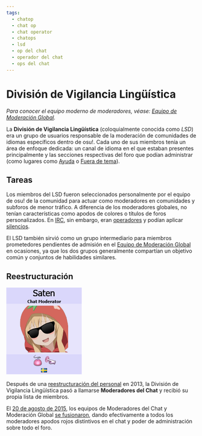```yaml
---
tags:
  - chatop
  - chat op
  - chat operator
  - chatops
  - lsd
  - op del chat
  - operador del chat
  - ops del chat
---
```


# División de Vigilancia Lingüística

*Para conocer el equipo moderno de moderadores, véase: [Equipo de Moderación Global](/wiki/People/Global_Moderation_Team).*

La **División de Vigilancia Lingüística** (coloquialmente conocida como *LSD*) era un grupo de usuarios responsable de la moderación de comunidades de idiomas específicos dentro de osu!. Cada uno de sus miembros tenía un área de enfoque dedicada: un canal de idioma en el que estaban presentes principalmente y las secciones respectivas del foro que podían administrar (como lugares como [Ayuda](https://osu.ppy.sh/community/forums/5) o [Fuera de tema](https://osu.ppy.sh/community/forums/52)).

## Tareas

Los miembros del LSD fueron seleccionados personalmente por el equipo de osu! de la comunidad para actuar como moderadores en comunidades y subforos de menor tráfico. A diferencia de los moderadores globales, no tenían características como apodos de colores o títulos de foros personalizados. En [IRC](/wiki/Community/Internet_Relay_Chat), sin embargo, eran [operadores](/wiki/Community/Internet_Relay_Chat#¿por-qué-algunos-nombres-de-usuario-tienen-prefijos-con-diferentes-signos?) y podían aplicar [silencios](/wiki/Silence).

El LSD también sirvió como un grupo intermediario para miembros prometedores pendientes de admisión en el [Equipo de Moderación Global](/wiki/People/Global_Moderation_Team) en ocasiones, ya que los dos grupos generalmente compartían un objetivo común y conjuntos de habilidades similares.

## Reestructuración

![](img/chat-moderator-profile.png "Página de perfil de un moderador del chat en 2013")

Después de una [reestructuración del personal](https://osu.ppy.sh/community/forums/topics/123510) en 2013, la División de Vigilancia Lingüística pasó a llamarse **Moderadores del Chat** y recibió su propia lista de miembros.

El [20 de agosto de 2015](/wiki/People/Staff_log/2015#agosto), los equipos de Moderadores del Chat y Moderación Global [se fusionaron](https://osu.ppy.sh/community/forums/posts/4435972), dando efectivamente a todos los moderadores apodos rojos distintivos en el chat y poder de administración sobre todo el foro.
